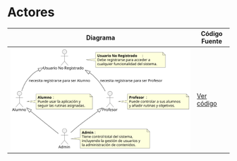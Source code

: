 # Actores

| Diagrama | Código Fuente |
|----------|---------------|
| ![Actores](https://github.com/celiabecerril/24-25-IdSw1-SDR/blob/main/Documentos/Imagenes/Actores/Actores.svg) | [Ver código](https://github.com/celiabecerril/24-25-IdSw1-SDR/blob/main/Documentos/Actores/Actores.puml) |
